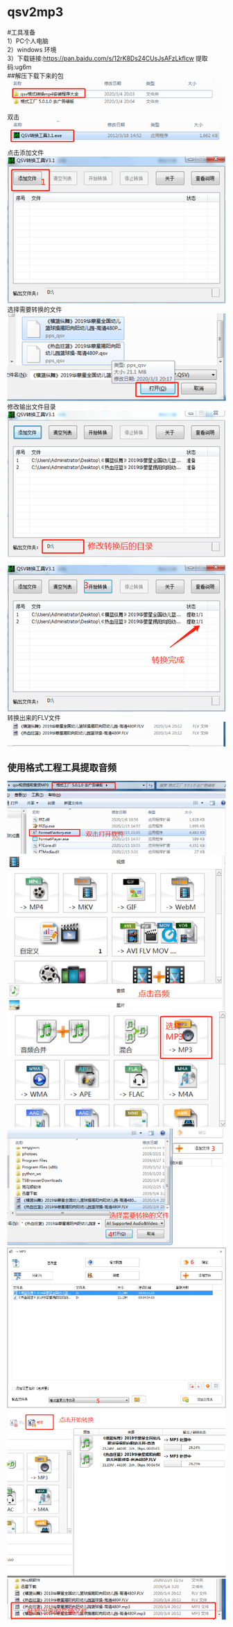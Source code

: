 # qsv2mp3

#工具准备  
1）PC个人电脑  
2）windows 环境  
3）下载链接:https://pan.baidu.com/s/12rK8Ds24CUsJsAFzLkflcw 提取码:ug6m   
##解压下载下来的包
![1](https://github.com/Netgithub/qsv2mp3/blob/master/image/1.png)  
双击  
![2](https://github.com/Netgithub/qsv2mp3/blob/master/image/2.png)  
点击添加文件  
![3](https://github.com/Netgithub/qsv2mp3/blob/master/image/3.png)  
选择需要转换的文件  
![4](https://github.com/Netgithub/qsv2mp3/blob/master/image/4.png)  
修改输出文件目录  
![5](https://github.com/Netgithub/qsv2mp3/blob/master/image/5.png)  

![6](https://github.com/Netgithub/qsv2mp3/blob/master/image/6.png)  
转换出来的FLV文件
![7](https://github.com/Netgithub/qsv2mp3/blob/master/image/7.png)  


## 使用格式工程工具提取音频
![8](https://github.com/Netgithub/qsv2mp3/blob/master/image/8.png)  
![9](https://github.com/Netgithub/qsv2mp3/blob/master/image/9.png)  
![10](https://github.com/Netgithub/qsv2mp3/blob/master/image/10.png)  
![11](https://github.com/Netgithub/qsv2mp3/blob/master/image/11.png)  
![12](https://github.com/Netgithub/qsv2mp3/blob/master/image/12.png)  
![13](https://github.com/Netgithub/qsv2mp3/blob/master/image/13.png)  
![14](https://github.com/Netgithub/qsv2mp3/blob/master/image/14.png)  
